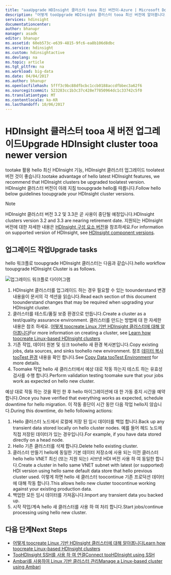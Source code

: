 ```yaml
---
title: "aaaUpgrade HDInsight 클러스터 tooa 최신 버전이-Azure | Microsoft Docs"
description: "어떻게 tooUpgrade HDInsight 클러스터 tooa 최신 버전에 알아봅니다."
services: hdinsight
documentationcenter: 
author: bhanupr
manager: asadk
editor: bhanupr
ms.assetid: 60eb573c-e639-4815-9fc6-ea8b106d8dbc
ms.service: hdinsight
ms.custom: hdinsightactive
ms.devlang: na
ms.topic: article
ms.tgt_pltfrm: na
ms.workload: big-data
ms.date: 04/04/2017
ms.author: bhanupr
ms.openlocfilehash: 5fff3c9bc88dfbcbc1ccb0188accdfbbec3a62f6
ms.sourcegitcommit: 523283cc1b3c37c428e77850964dc1c33742c5f0
ms.translationtype: MT
ms.contentlocale: ko-KR
ms.lasthandoff: 10/06/2017
---
```

# <a name="upgrade-hdinsight-cluster-tooa-newer-version"></a><span data-ttu-id="4b952-103">HDInsight 클러스터 tooa 새 버전 업그레이드</span><span class="sxs-lookup"><span data-stu-id="4b952-103">Upgrade HDInsight cluster tooa newer version</span></span>
<span data-ttu-id="4b952-104">tootake 활용 hello 최신 HDInsight 기능, HDInsight 클러스터 업그레이드 toolatest 버전 것이 좋습니다.</span><span class="sxs-lookup"><span data-stu-id="4b952-104">tootake advantage of hello latest HDInsight features, we recommend that HDInsight clusters be upgraded toolatest version.</span></span> <span data-ttu-id="4b952-105">HDInsight 클러스터 버전이 아래 지침 tooupgrade hello를 따릅니다.</span><span class="sxs-lookup"><span data-stu-id="4b952-105">Follow hello below guidelines tooupgrade your HDInsight cluster versions.</span></span>

> [!NOTE]
> <span data-ttu-id="4b952-106">HDInsight 클러스터 버전 3.2 및 3.3은 곧 사용이 중단될 예정입니다.</span><span class="sxs-lookup"><span data-stu-id="4b952-106">HDInsight clusters version 3.2 and 3.3 are nearing retirement date.</span></span> <span data-ttu-id="4b952-107">지원되는 HDInsight 버전에 대한 자세한 내용은 [HDInsight 구성 요소 버전](hdinsight-component-versioning.md#supported-hdinsight-versions)을 참조하세요.</span><span class="sxs-lookup"><span data-stu-id="4b952-107">For information on supported version of HDInsight, see [HDInsight component versions](hdinsight-component-versioning.md#supported-hdinsight-versions).</span></span>
>
>

## <a name="upgrade-tasks"></a><span data-ttu-id="4b952-108">업그레이드 작업</span><span class="sxs-lookup"><span data-stu-id="4b952-108">Upgrade tasks</span></span>
<span data-ttu-id="4b952-109">hello 워크플로 tooupgrade HDInsight 클러스터는 다음과 같습니다.</span><span class="sxs-lookup"><span data-stu-id="4b952-109">hello workflow tooupgrade HDInsight Cluster is as follows.</span></span>

![업그레이드 워크플로 다이어그램](./media/hdinsight-upgrade-cluster/upgrade-workflow.png)

1. <span data-ttu-id="4b952-111">HDInsight 클러스터를 업그레이드 하는 경우 필요할 수 있는 toounderstand 변경 내용을이 문서의 각 섹션을 읽습니다.</span><span class="sxs-lookup"><span data-stu-id="4b952-111">Read each section of this document toounderstand changes that may be required when upgrading your HDInsight cluster.</span></span>
2. <span data-ttu-id="4b952-112">클러스터를 테스트/품질 보증 환경으로 만듭니다.</span><span class="sxs-lookup"><span data-stu-id="4b952-112">Create a cluster as a test/quality assurance environment.</span></span> <span data-ttu-id="4b952-113">클러스터를 만드는 방법에 대 한 자세한 내용은 참조 하세요. [어떻게 toocreate Linux 기반 HDInsight 클러스터에 대해 알아봅니다](hdinsight-hadoop-provision-linux-clusters.md)</span><span class="sxs-lookup"><span data-stu-id="4b952-113">For more information on creating a cluster, see [Learn how toocreate Linux-based HDInsight clusters](hdinsight-hadoop-provision-linux-clusters.md)</span></span>
3. <span data-ttu-id="4b952-114">기존 작업, 데이터 원본 및 싱크 toohello 새 환경 복사본입니다.</span><span class="sxs-lookup"><span data-stu-id="4b952-114">Copy existing jobs, data sources, and sinks toohello new environment.</span></span> <span data-ttu-id="4b952-115">참조 [데이터 복사 tooTest 환경](hdinsight-migrate-from-windows-to-linux.md#copy-data-to-the-test-environment) 내용을 확인 합니다.</span><span class="sxs-lookup"><span data-stu-id="4b952-115">See [Copy Data tooTest Environment](hdinsight-migrate-from-windows-to-linux.md#copy-data-to-the-test-environment) for more details.</span></span>
4. <span data-ttu-id="4b952-116">Toomake 작업 hello 새 클러스터에서 예상 대로 작동 하는지 테스트 하는 유효성 검사를 수행 합니다.</span><span class="sxs-lookup"><span data-stu-id="4b952-116">Perform validation testing toomake sure that your jobs work as expected on hello new cluster.</span></span>


<span data-ttu-id="4b952-117">예상 대로 작동 하는 것을 확인 한 후 hello 마이그레이션에 대 한 가동 중지 시간을 예약 합니다.</span><span class="sxs-lookup"><span data-stu-id="4b952-117">Once you have verified that everything works as expected, schedule downtime for hello migration.</span></span> <span data-ttu-id="4b952-118">이 작동 중단이 시간 동안 다음 작업 hello지 않습니다.</span><span class="sxs-lookup"><span data-stu-id="4b952-118">During this downtime, do hello following actions:</span></span>

1.  <span data-ttu-id="4b952-119">Hello 클러스터 노드에서 로컬에 저장 된 임시 데이터를 백업 합니다.</span><span class="sxs-lookup"><span data-stu-id="4b952-119">Back up any transient data stored locally on hello cluster nodes.</span></span> <span data-ttu-id="4b952-120">예를 들어 헤드 노드에 직접 저장된 데이터가 있는 경우입니다.</span><span class="sxs-lookup"><span data-stu-id="4b952-120">For example, if you have data stored directly on a head node.</span></span>
2.  <span data-ttu-id="4b952-121">Hello 기존 클러스터를 삭제 합니다.</span><span class="sxs-lookup"><span data-stu-id="4b952-121">Delete hello existing cluster.</span></span>
3.  <span data-ttu-id="4b952-122">클러스터 만들기 hello에 동일한 기본 데이터 저장소에 사용 되는 이전 클러스터 hello hello VNET 최신 (또는 지원 되는) 서브넷 HDI 버전 사용 하 여 동일한 합니다.</span><span class="sxs-lookup"><span data-stu-id="4b952-122">Create a cluster in hello same VNET subnet with latest (or supported) HDI version using hello same default data store that hello previous cluster used.</span></span> <span data-ttu-id="4b952-123">이렇게 하면 hello 새 클러스터 toocontinue 기존 프로덕션 데이터에 대해 작동 합니다.</span><span class="sxs-lookup"><span data-stu-id="4b952-123">This allows hello new cluster toocontinue working against your existing production data.</span></span>
4.  <span data-ttu-id="4b952-124">백업한 모든 임시 데이터를 가져옵니다.</span><span class="sxs-lookup"><span data-stu-id="4b952-124">Import any transient data you backed up.</span></span>
5.  <span data-ttu-id="4b952-125">시작 작업/계속 hello 새 클러스터를 사용 하 여 처리 합니다.</span><span class="sxs-lookup"><span data-stu-id="4b952-125">Start jobs/continue processing using hello new cluster.</span></span>

## <a name="next-steps"></a><span data-ttu-id="4b952-126">다음 단계</span><span class="sxs-lookup"><span data-stu-id="4b952-126">Next Steps</span></span>
* [<span data-ttu-id="4b952-127">어떻게 toocreate Linux 기반 HDInsight 클러스터에 대해 알아봅니다</span><span class="sxs-lookup"><span data-stu-id="4b952-127">Learn how toocreate Linux-based HDInsight clusters</span></span>](hdinsight-hadoop-provision-linux-clusters.md)
* [<span data-ttu-id="4b952-128">TooHDInsight SSH를 사용 하 여 연결</span><span class="sxs-lookup"><span data-stu-id="4b952-128">Connect tooHDInsight using SSH</span></span>](hdinsight-hadoop-linux-use-ssh-unix.md)
* [<span data-ttu-id="4b952-129">Ambari를 사용하여 Linux 기반 클러스터 관리</span><span class="sxs-lookup"><span data-stu-id="4b952-129">Manage a Linux-based cluster using Ambari</span></span>](hdinsight-hadoop-manage-ambari.md)

